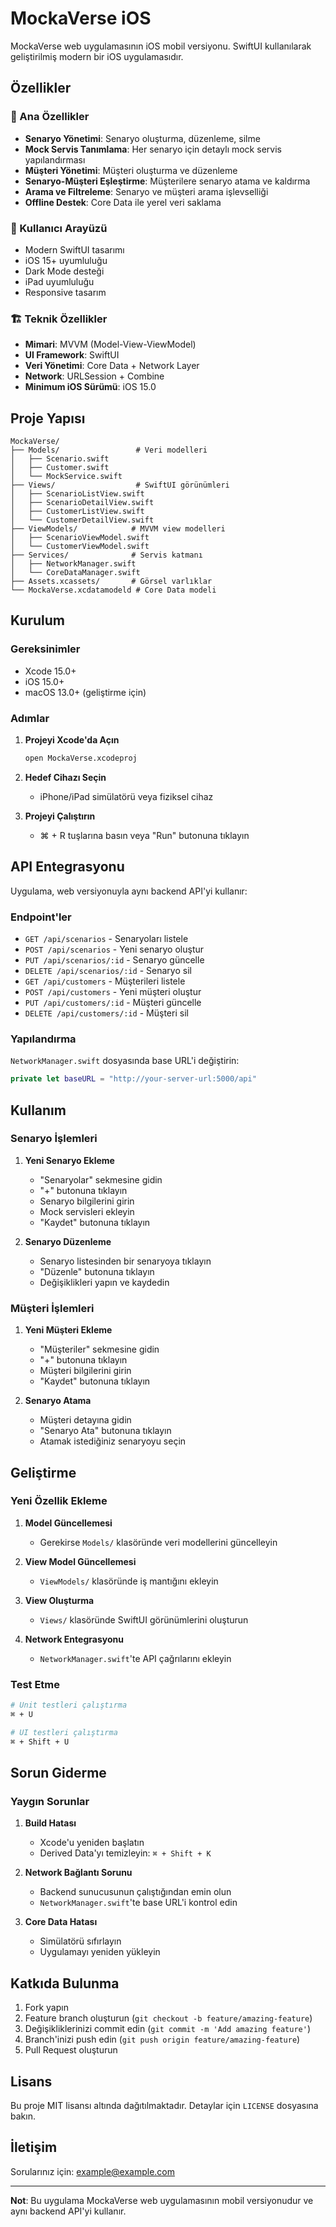 # MockaVerse iOS

MockaVerse web uygulamasının iOS mobil versiyonu. SwiftUI kullanılarak geliştirilmiş modern bir iOS uygulamasıdır.

## Özellikler

### 📱 Ana Özellikler
- **Senaryo Yönetimi**: Senaryo oluşturma, düzenleme, silme
- **Mock Servis Tanımlama**: Her senaryo için detaylı mock servis yapılandırması
- **Müşteri Yönetimi**: Müşteri oluşturma ve düzenleme
- **Senaryo-Müşteri Eşleştirme**: Müşterilere senaryo atama ve kaldırma
- **Arama ve Filtreleme**: Senaryo ve müşteri arama işlevselliği
- **Offline Destek**: Core Data ile yerel veri saklama

### 🎨 Kullanıcı Arayüzü
- Modern SwiftUI tasarımı
- iOS 15+ uyumluluğu
- Dark Mode desteği
- iPad uyumluluğu
- Responsive tasarım

### 🏗️ Teknik Özellikler
- **Mimari**: MVVM (Model-View-ViewModel)
- **UI Framework**: SwiftUI
- **Veri Yönetimi**: Core Data + Network Layer
- **Network**: URLSession + Combine
- **Minimum iOS Sürümü**: iOS 15.0

## Proje Yapısı

```
MockaVerse/
├── Models/                 # Veri modelleri
│   ├── Scenario.swift
│   ├── Customer.swift
│   └── MockService.swift
├── Views/                  # SwiftUI görünümleri
│   ├── ScenarioListView.swift
│   ├── ScenarioDetailView.swift
│   ├── CustomerListView.swift
│   └── CustomerDetailView.swift
├── ViewModels/            # MVVM view modelleri
│   ├── ScenarioViewModel.swift
│   └── CustomerViewModel.swift
├── Services/              # Servis katmanı
│   ├── NetworkManager.swift
│   └── CoreDataManager.swift
├── Assets.xcassets/       # Görsel varlıklar
└── MockaVerse.xcdatamodeld # Core Data modeli
```

## Kurulum

### Gereksinimler
- Xcode 15.0+
- iOS 15.0+
- macOS 13.0+ (geliştirme için)

### Adımlar

1. **Projeyi Xcode'da Açın**
   ```bash
   open MockaVerse.xcodeproj
   ```

2. **Hedef Cihazı Seçin**
   - iPhone/iPad simülatörü veya fiziksel cihaz

3. **Projeyi Çalıştırın**
   - ⌘ + R tuşlarına basın veya "Run" butonuna tıklayın

## API Entegrasyonu

Uygulama, web versiyonuyla aynı backend API'yi kullanır:

### Endpoint'ler
- `GET /api/scenarios` - Senaryoları listele
- `POST /api/scenarios` - Yeni senaryo oluştur
- `PUT /api/scenarios/:id` - Senaryo güncelle
- `DELETE /api/scenarios/:id` - Senaryo sil
- `GET /api/customers` - Müşterileri listele
- `POST /api/customers` - Yeni müşteri oluştur
- `PUT /api/customers/:id` - Müşteri güncelle
- `DELETE /api/customers/:id` - Müşteri sil

### Yapılandırma
`NetworkManager.swift` dosyasında base URL'i değiştirin:
```swift
private let baseURL = "http://your-server-url:5000/api"
```

## Kullanım

### Senaryo İşlemleri

1. **Yeni Senaryo Ekleme**
   - "Senaryolar" sekmesine gidin
   - "+" butonuna tıklayın
   - Senaryo bilgilerini girin
   - Mock servisleri ekleyin
   - "Kaydet" butonuna tıklayın

2. **Senaryo Düzenleme**
   - Senaryo listesinden bir senaryoya tıklayın
   - "Düzenle" butonuna tıklayın
   - Değişiklikleri yapın ve kaydedin

### Müşteri İşlemleri

1. **Yeni Müşteri Ekleme**
   - "Müşteriler" sekmesine gidin
   - "+" butonuna tıklayın
   - Müşteri bilgilerini girin
   - "Kaydet" butonuna tıklayın

2. **Senaryo Atama**
   - Müşteri detayına gidin
   - "Senaryo Ata" butonuna tıklayın
   - Atamak istediğiniz senaryoyu seçin

## Geliştirme

### Yeni Özellik Ekleme

1. **Model Güncellemesi**
   - Gerekirse `Models/` klasöründe veri modellerini güncelleyin

2. **View Model Güncellemesi**
   - `ViewModels/` klasöründe iş mantığını ekleyin

3. **View Oluşturma**
   - `Views/` klasöründe SwiftUI görünümlerini oluşturun

4. **Network Entegrasyonu**
   - `NetworkManager.swift`'te API çağrılarını ekleyin

### Test Etme

```bash
# Unit testleri çalıştırma
⌘ + U

# UI testleri çalıştırma
⌘ + Shift + U
```

## Sorun Giderme

### Yaygın Sorunlar

1. **Build Hatası**
   - Xcode'u yeniden başlatın
   - Derived Data'yı temizleyin: `⌘ + Shift + K`

2. **Network Bağlantı Sorunu**
   - Backend sunucusunun çalıştığından emin olun
   - `NetworkManager.swift`'te base URL'i kontrol edin

3. **Core Data Hatası**
   - Simülatörü sıfırlayın
   - Uygulamayı yeniden yükleyin

## Katkıda Bulunma

1. Fork yapın
2. Feature branch oluşturun (`git checkout -b feature/amazing-feature`)
3. Değişikliklerinizi commit edin (`git commit -m 'Add amazing feature'`)
4. Branch'inizi push edin (`git push origin feature/amazing-feature`)
5. Pull Request oluşturun

## Lisans

Bu proje MIT lisansı altında dağıtılmaktadır. Detaylar için `LICENSE` dosyasına bakın.

## İletişim

Sorularınız için: example@example.com

---

**Not**: Bu uygulama MockaVerse web uygulamasının mobil versiyonudur ve aynı backend API'yi kullanır.